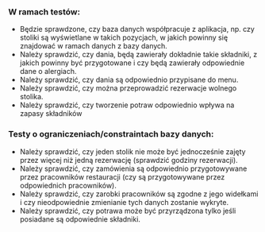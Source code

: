 ### W ramach testów:
* Będzie sprawdzone, czy baza danych współpracuje z aplikacja, np. czy stoliki są wyświetlane w takich pozycjach, w jakich powinny się znajdować w ramach danych z bazy danych.
* Należy sprawdzić, czy dania, będą zawierały dokładnie takie składniki, z jakich powinny być przygotowane i czy będą zawierały odpowiednie dane o alergiach.
* Należy sprawdzić, czy dania są odpowiednio przypisane do menu.
* Należy sprawdzić, czy można przeprowadzić rezerwacje wolnego stolika.
* Należy sprawdzić, czy tworzenie potraw odpowiednio wpływa na zapasy składników

### Testy o ograniczeniach/constraintach bazy danych:
* Należy sprawdzić, czy jeden stolik nie może być jednocześnie zajęty przez więcej niż jedną rezerwację (sprawdzić godziny rezerwacji).
* Należy sprawdzić, czy zamówienia są odpowiednio przygotowywane przez pracowników restauracji (czy są przygotowywane przez odpowiednich pracowników).
* Należy sprawdzić, czy zarobki pracowników są zgodne z jego widełkami i czy nieodpowiednie zmienianie tych danych zostanie wykryte.
* Należy sprawdzić, czy potrawa może być przyrządzona tylko jeśli posiadane są odpowiednie składniki.
